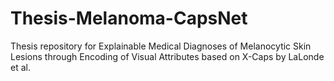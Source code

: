 # Thesis-Melanoma-CapsNet
Thesis repository for Explainable Medical Diagnoses of Melanocytic Skin Lesions through Encoding of Visual Attributes based on X-Caps by LaLonde et al. 
